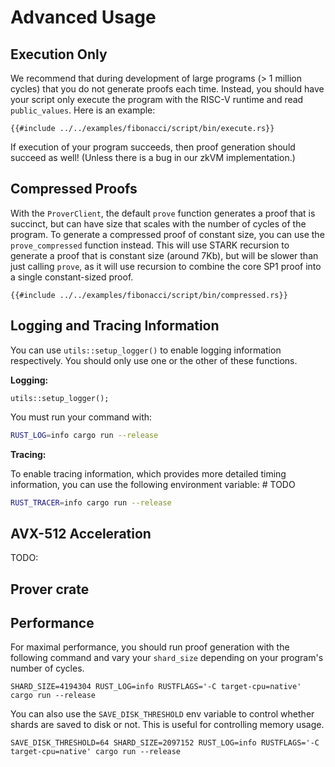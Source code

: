 # Advanced Usage

## Execution Only

We recommend that during development of large programs (> 1 million cycles) that you do not generate proofs each time.
Instead, you should have your script only execute the program with the RISC-V runtime and read `public_values`. Here is an example:

```rust,noplayground
{{#include ../../examples/fibonacci/script/bin/execute.rs}}
```

If execution of your program succeeds, then proof generation should succeed as well! (Unless there is a bug in our zkVM implementation.)

## Compressed Proofs

With the `ProverClient`, the default `prove` function generates a proof that is succinct, but can have size that scales with the number of cycles of the program. To generate a compressed proof of constant size, you can use the `prove_compressed` function instead. This will use STARK recursion to generate a proof that is constant size (around 7Kb), but will be slower than just calling `prove`, as it will use recursion to combine the core SP1 proof into a single constant-sized proof.

```rust,noplayground
{{#include ../../examples/fibonacci/script/bin/compressed.rs}}
```

## Logging and Tracing Information

You can use `utils::setup_logger()` to enable logging information respectively. You should only use one or the other of these functions.

**Logging:**

```rust,noplayground
utils::setup_logger();
```

You must run your command with:

```bash
RUST_LOG=info cargo run --release
```

**Tracing:**

To enable tracing information, which provides more detailed timing information, you can use the following environment variable: # TODO

```bash
RUST_TRACER=info cargo run --release
```

## AVX-512 Acceleration

TODO:


## Prover crate



## Performance

For maximal performance, you should run proof generation with the following command and vary your `shard_size` depending on your program's number of cycles.

```rust,noplayground
SHARD_SIZE=4194304 RUST_LOG=info RUSTFLAGS='-C target-cpu=native' cargo run --release
```

You can also use the `SAVE_DISK_THRESHOLD` env variable to control whether shards are saved to disk or not.
This is useful for controlling memory usage.

```rust,noplayground
SAVE_DISK_THRESHOLD=64 SHARD_SIZE=2097152 RUST_LOG=info RUSTFLAGS='-C target-cpu=native' cargo run --release
```
